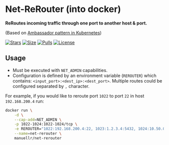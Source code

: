 # Net-ReRouter (into docker)
**ReRoutes incoming traffic through one port to another host & port.**

(Based on [Ambassador pattern in Kubernetes](https://kubernetes.io/blog/2015/06/the-distributed-system-toolkit-patterns/))

[![Stars](https://img.shields.io/docker/stars/manuellr/net-rerouter.svg)](https://hub.docker.com/r/manuellr/net-rerouter/)
[![Size](https://shields.beevelop.com/docker/image/image-size/manuellr/net-rerouter/latest.svg?style=flat-square)](https://hub.docker.com/r/manuellr/net-rerouter/)
[![Pulls](https://img.shields.io/docker/pulls/manuellr/net-rerouter.svg)](https://hub.docker.com/r/manuellr/net-rerouter/)
[![License](https://img.shields.io/github/license/ManuelLR/Net-ReRouter_docker.svg?style=flat-square)](https://github.com/ManuelLR/Net-ReRouter_docker/blob/master/LICENSE)

## Usage

- Must be executed with `NET_ADMIN` capabilities.
- Configuration is defined by an environment variable (`REROUTER`) which contains: `<input_port>:<dest_ip>:<dest_port>`. Multiple routes could be configured separated by `,` character.

For example, if you would like to reroute port `1022` to port `22` in host `192.168.200.4` run:

```bash
docker run \
    -d \
    --cap-add=NET_ADMIN \
    -p 1022-1024:1022-1024/tcp \
    -e REROUTER="1022:192.168.200.4:22, 1023:1.2.3.4:5432, 1024:10.50.0.4:80" \
    --name=net-rerouter \
    manuellr/net-rerouter
```
